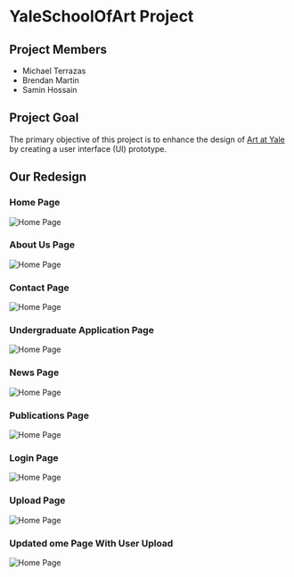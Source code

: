 # YaleSchoolOfArt Project

## Project Members
- Michael Terrazas
- Brendan Martin
- Samin Hossain

## Project Goal
The primary objective of this project is to enhance the design of [Art at Yale](https://www.art.yale.edu/) by creating a user interface (UI) prototype.

## Our Redesign
### Home Page
![Home Page](resources/README/1.png)
### About Us Page
![Home Page](resources/README/2.png)
### Contact Page
![Home Page](resources/README/3.png)
### Undergraduate Application Page
![Home Page](resources/README/4.png)
### News Page
![Home Page](resources/README/5.png)
### Publications Page
![Home Page](resources/README/6png)
### Login Page
![Home Page](resources/README/7.png)
### Upload Page
![Home Page](resources/README/8.png)
### Updated ome Page With User Upload
![Home Page](resources/README/9.png)